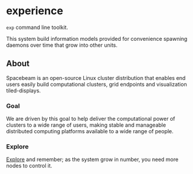 # experience

`exp` command line toolkit.

This system build information models provided for convenience spawning daemons over time that grow into other units.

## About
Spacebeam is an open-source Linux cluster distribution that enables end users easily build computational clusters, grid endpoints and visualization tiled-displays.
### Goal
We are driven by this goal to help deliver the computational power of clusters to a wide range of users, making stable and manageable distributed computing platforms available to a wide range of people.
### Explore
[Explore](https://github.com/spacebeam) and remember; as the system grow in number, you need more nodes to control it.
